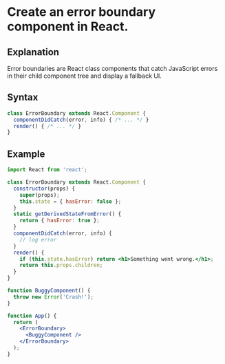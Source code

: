# Create an error boundary component in React.

## Explanation
Error boundaries are React class components that catch JavaScript errors in their child component tree and display a fallback UI.

## Syntax
```jsx
class ErrorBoundary extends React.Component {
  componentDidCatch(error, info) { /* ... */ }
  render() { /* ... */ }
}
```

## Example
```jsx
import React from 'react';

class ErrorBoundary extends React.Component {
  constructor(props) {
    super(props);
    this.state = { hasError: false };
  }
  static getDerivedStateFromError() {
    return { hasError: true };
  }
  componentDidCatch(error, info) {
    // log error
  }
  render() {
    if (this.state.hasError) return <h1>Something went wrong.</h1>;
    return this.props.children;
  }
}

function BuggyComponent() {
  throw new Error('Crash!');
}

function App() {
  return (
    <ErrorBoundary>
      <BuggyComponent />
    </ErrorBoundary>
  );
} 